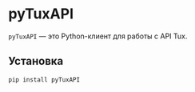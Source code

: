  # pyTuxAPI

`pyTuxAPI` — это Python-клиент для работы с API Tux.

## Установка

```bash
pip install pyTuxAPI
